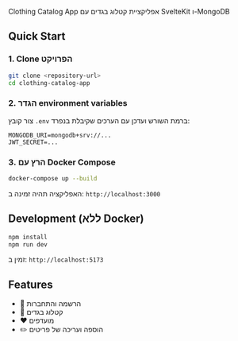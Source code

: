 Clothing Catalog App
אפליקציית קטלוג בגדים עם SvelteKit ו-MongoDB

## Quick Start

### 1. Clone הפרויקט

```bash
git clone <repository-url>
cd clothing-catalog-app
```

### 2. הגדר environment variables

צור קובץ `.env` ברמת השורש ועדכן עם הערכים שקיבלת בנפרד:

```
MONGODB_URI=mongodb+srv://...
JWT_SECRET=...
```

### 3. הרץ עם Docker Compose

```bash
docker-compose up --build
```

האפליקציה תהיה זמינה ב: `http://localhost:3000`

## Development (ללא Docker)

```bash
npm install
npm run dev
```

זמין ב: `http://localhost:5173`

## Features

- 🔐 הרשמה והתחברות
- 👕 קטלוג בגדים
- ❤️ מועדפים
- ✏️ הוספה ועריכה של פריטים
